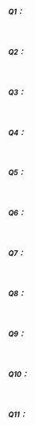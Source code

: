 ##### Q1：
> 

<br>

##### Q2：
> 

<br>

##### Q3：
> 

<br>

##### Q4：
> 

<br>

##### Q5：
> 

<br>

##### Q6：
> 

<br>

##### Q7：
> 

<br>

##### Q8：
> 

<br>

##### Q9：
> 

<br>

##### Q10：
> 

<br>

##### Q11：
> 

<br>
